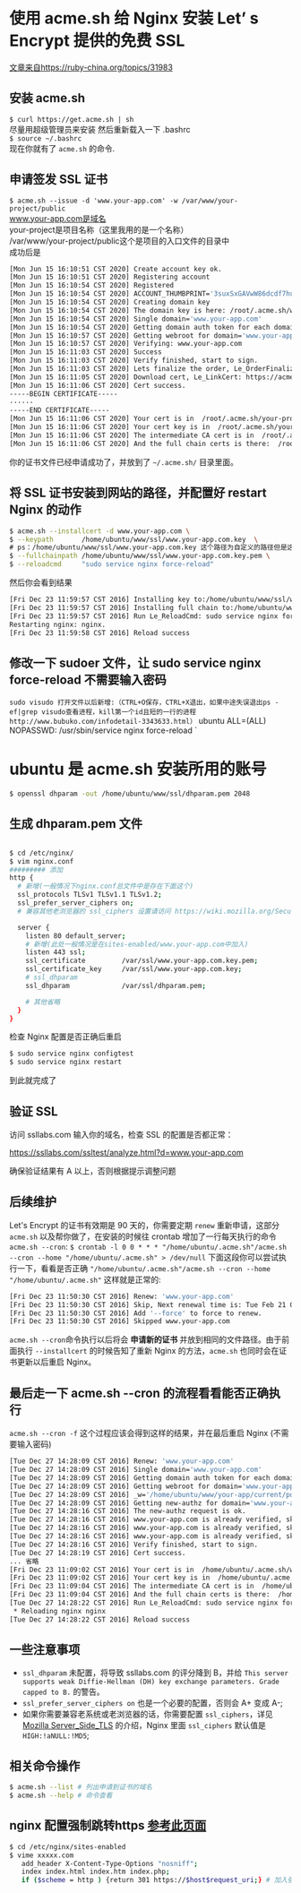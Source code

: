 # 使用 acme.sh 给 Nginx 安装 Let’ s Encrypt 提供的免费 SSL
[文章来自https://ruby-china.org/topics/31983](https://ruby-china.org/topics/31983)
## 安装 acme.sh
`
$ curl https://get.acme.sh | sh
`    
尽量用超级管理员来安装
然后重新载入一下 .bashrc   
`
$ source ~/.bashrc 
`   
现在你就有了 `acme.sh` 的命令.   
## 申请签发 SSL 证书
`
$ acme.sh --issue -d 'www.your-app.com' -w /var/www/your-project/public
`   
www.your-app.com是域名   
your-project是项目名称（这里我用的是一个名称）   
/var/www/your-project/public这个是项目的入口文件的目录中     
成功后是   
```bash
[Mon Jun 15 16:10:51 CST 2020] Create account key ok.
[Mon Jun 15 16:10:51 CST 2020] Registering account
[Mon Jun 15 16:10:54 CST 2020] Registered
[Mon Jun 15 16:10:54 CST 2020] ACCOUNT_THUMBPRINT='3suxSxGAVwW86dcdf7hufIt12agsg'
[Mon Jun 15 16:10:54 CST 2020] Creating domain key
[Mon Jun 15 16:10:54 CST 2020] The domain key is here: /root/.acme.sh/www.your-app.com/www.your-app.com.key
[Mon Jun 15 16:10:54 CST 2020] Single domain='www.your-app.com'
[Mon Jun 15 16:10:54 CST 2020] Getting domain auth token for each domain
[Mon Jun 15 16:10:57 CST 2020] Getting webroot for domain='www.your-app.com'
[Mon Jun 15 16:10:57 CST 2020] Verifying: www.your-app.com
[Mon Jun 15 16:11:03 CST 2020] Success
[Mon Jun 15 16:11:03 CST 2020] Verify finished, start to sign.
[Mon Jun 15 16:11:03 CST 2020] Lets finalize the order, Le_OrderFinalize: https://acme-v02.api.letsencrypt.org/acme/finalize/88857126/3775959310
[Mon Jun 15 16:11:05 CST 2020] Download cert, Le_LinkCert: https://acme-v02.api.letsencrypt.org/acme/cert/033f43fb8c1358adbf2cf950b761ec056397
[Mon Jun 15 16:11:06 CST 2020] Cert success.
-----BEGIN CERTIFICATE-----
······
-----END CERTIFICATE-----
[Mon Jun 15 16:11:06 CST 2020] Your cert is in  /root/.acme.sh/your-project/your-project.cer 
[Mon Jun 15 16:11:06 CST 2020] Your cert key is in  /root/.acme.sh/your-project/your-project.key 
[Mon Jun 15 16:11:06 CST 2020] The intermediate CA cert is in  /root/.acme.sh/your-project/ca.cer 
[Mon Jun 15 16:11:06 CST 2020] And the full chain certs is there:  /root/.acme.sh/your-project/fullchain.cer 

```
你的证书文件已经申请成功了，并放到了 `~/.acme.sh/` 目录里面。   
## 将 SSL 证书安装到网站的路径，并配置好 restart Nginx 的动作
```bash
$ acme.sh --installcert -d www.your-app.com \
$ --keypath       /home/ubuntu/www/ssl/www.your-app.com.key  \
# ps：/home/ubuntu/www/ssl/www.your-app.com.key 这个路径为自定义的路径但是这个key是从 ~/.acme.sh/ 中生成的copy过去的
$ --fullchainpath /home/ubuntu/www/ssl/www.your-app.com.key.pem \
$ --reloadcmd     "sudo service nginx force-reload"   
```
然后你会看到结果
```bash
[Fri Dec 23 11:59:57 CST 2016] Installing key to:/home/ubuntu/www/ssl/www.your-app.com.key
[Fri Dec 23 11:59:57 CST 2016] Installing full chain to:/home/ubuntu/www/ssl/www.your-app.com.key.pem
[Fri Dec 23 11:59:57 CST 2016] Run Le_ReloadCmd: sudo service nginx force-reload
Restarting nginx: nginx.
[Fri Dec 23 11:59:58 CST 2016] Reload success
```
## 修改一下 sudoer 文件，让 sudo service nginx force-reload 不需要输入密码
`
sudo visudo
打开文件以后新增:（CTRL+O保存，CTRL+X退出，如果中途失误退出ps -ef|grep visudo查看进程，kill第一个id且短的一行的进程http://www.bubuko.com/infodetail-3343633.html）
`
ubuntu  ALL=(ALL) NOPASSWD: /usr/sbin/service nginx force-reload
`
# ubuntu 是 acme.sh 安装所用的账号
```bash
$ openssl dhparam -out /home/ubuntu/www/ssl/dhparam.pem 2048
```
## 生成 dhparam.pem 文件
```bash

$ cd /etc/nginx/
$ vim nginx.conf
######### 添加
http {
  # 新增(一般情况下nginx.conf总文件中是存在下面这个)
  ssl_protocols TLSv1 TLSv1.1 TLSv1.2;
  ssl_prefer_server_ciphers on;
  # 兼容其他老浏览器的 ssl_ciphers 设置请访问 https://wiki.mozilla.org/Security/Server_Side_TLS

  server {
    listen 80 default_server;
    # 新增(此处一般情况是在sites-enabled/www.your-app.com中加入)
    listen 443 ssl;
    ssl_certificate         /var/ssl/www.your-app.com.key.pem;
    ssl_certificate_key     /var/ssl/www.your-app.com.key;
    # ssl_dhparam 
    ssl_dhparam             /var/ssl/dhparam.pem;

    # 其他省略
  }
}

```
检查 Nginx 配置是否正确后重启
```bash
$ sudo service nginx configtest
$ sudo service nginx restart
```
到此就完成了
## 验证 SSL
访问 ssllabs.com 输入你的域名，检查 SSL 的配置是否都正常：

https://ssllabs.com/ssltest/analyze.html?d=www.your-app.com

确保验证结果有 A 以上，否则根据提示调整问题
## 后续维护
Let's Encrypt 的证书有效期是 90 天的，你需要定期 `renew` 重新申请，这部分 `acme.sh` 以及帮你做了，在安装的时候往 crontab 增加了一行每天执行的命令 `acme.sh --cron`:
`
$ crontab -l
0 0 * * * "/home/ubuntu/.acme.sh"/acme.sh --cron --home "/home/ubuntu/.acme.sh" > /dev/null
`
下面这段你可以尝试执行一下，看看是否正确
`
"/home/ubuntu/.acme.sh"/acme.sh --cron --home "/home/ubuntu/.acme.sh"
`
这样就是正常的:
```bash
[Fri Dec 23 11:50:30 CST 2016] Renew: 'www.your-app.com'
[Fri Dec 23 11:50:30 CST 2016] Skip, Next renewal time is: Tue Feb 21 03:20:54 UTC 2017
[Fri Dec 23 11:50:30 CST 2016] Add '--force' to force to renew.
[Fri Dec 23 11:50:30 CST 2016] Skipped www.your-app.com
```
`acme.sh --cron`命令执行以后将会 **申请新的证书** 并放到相同的文件路径。由于前面执行 `--installcert` 的时候告知了重新 Nginx 的方法，`acme.sh` 也同时会在证书更新以后重启 Nginx。   
## 最后走一下 acme.sh --cron 的流程看看能否正确执行
`
acme.sh --cron -f
`
这个过程应该会得到这样的结果，并在最后重启 Nginx (不需要输入密码)
```bash
[Tue Dec 27 14:28:09 CST 2016] Renew: 'www.your-app.com'
[Tue Dec 27 14:28:09 CST 2016] Single domain='www.your-app.com'
[Tue Dec 27 14:28:09 CST 2016] Getting domain auth token for each domain
[Tue Dec 27 14:28:09 CST 2016] Getting webroot for domain='www.your-app.com'
[Tue Dec 27 14:28:09 CST 2016] _w='/home/ubuntu/www/your-app/current/public/'
[Tue Dec 27 14:28:09 CST 2016] Getting new-authz for domain='www.your-app.com'
[Tue Dec 27 14:28:16 CST 2016] The new-authz request is ok.
[Tue Dec 27 14:28:16 CST 2016] www.your-app.com is already verified, skip.
[Tue Dec 27 14:28:16 CST 2016] www.your-app.com is already verified, skip http-01.
[Tue Dec 27 14:28:16 CST 2016] www.your-app.com is already verified, skip http-01.
[Tue Dec 27 14:28:16 CST 2016] Verify finished, start to sign.
[Tue Dec 27 14:28:19 CST 2016] Cert success.
... 省略
[Fri Dec 23 11:09:02 CST 2016] Your cert is in  /home/ubuntu/.acme.sh/www.your-app.com/www.your-app.com.cer 
[Fri Dec 23 11:09:02 CST 2016] Your cert key is in  /home/ubuntu/.acme.sh/www.your-app.com/www.your-app.com.key 
[Fri Dec 23 11:09:04 CST 2016] The intermediate CA cert is in  /home/ubuntu/.acme.sh/www.your-app.com/ca.cer 
[Fri Dec 23 11:09:04 CST 2016] And the full chain certs is there:  /home/ubuntu/.acme.sh/www.your-app.com/fullchain.cer 
[Tue Dec 27 14:28:22 CST 2016] Run Le_ReloadCmd: sudo service nginx force-reload
 * Reloading nginx nginx                                                                                                                                     [ OK ] 
[Tue Dec 27 14:28:22 CST 2016] Reload success
```
## 一些注意事项
- `ssl_dhparam` 未配置，将导致 ssllabs.com 的评分降到 B，并给 `This server supports weak Diffie-Hellman (DH) key exchange parameters. Grade capped to B.` 的警告。
- `ssl_prefer_server_ciphers on` 也是一个必要的配置，否则会 A+ 变成 A-;
- 如果你需要兼容老系统或老浏览器的话，你需要配置 `ssl_ciphers`，详见 [Mozilla Server_Side_TLS](https://wiki.mozilla.org/Security/Server_Side_TLS) 的介绍，Nginx 里面 `ssl_ciphers` 默认值是 `HIGH:!aNULL:!MD5`; 
## 相关命令操作
```bash
$ acme.sh --list # 列出申请到证书的域名
$ acme.sh --help # 命令查看
```
## nginx 配置强制跳转https [参考此页面](https://blog.csdn.net/chunyufeiyun/article/details/81079743)
```bash
$ cd /etc/nginx/sites-enabled
$ vime xxxxx.com
   add_header X-Content-Type-Options "nosniff";
   index index.html index.htm index.php;
   if ($scheme = http ) {return 301 https://$host$request_uri;} # 加入强制跳转https
```

